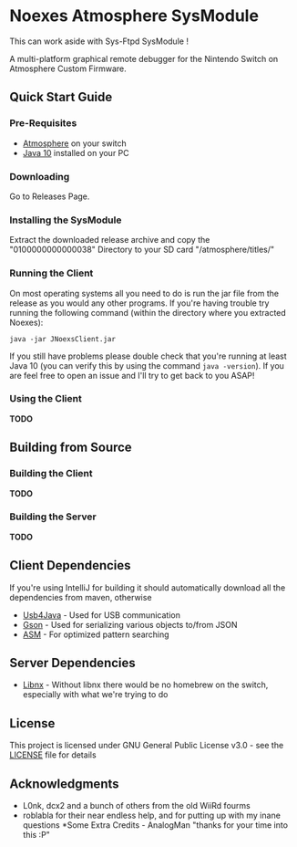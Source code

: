 # Noexes Atmosphere SysModule 

This can work aside with Sys-Ftpd SysModule !

A multi-platform graphical remote debugger for the Nintendo Switch on Atmosphere Custom Firmware.

## Quick Start Guide

### Pre-Requisites

* [Atmosphere](https://github.com/Atmosphere-NX/Atmosphere/releases) on your switch
* [Java 10](https://www.oracle.com/technetwork/java/javase/downloads/jre10-downloads-4417026.html) installed on your PC

### Downloading

Go to Releases Page.

### Installing the SysModule

Extract the downloaded release archive and copy the "0100000000000038" Directory to your SD card "/atmosphere/titles/"

### Running the Client

On most operating systems all you need to do is run the jar file from the release as you would any other programs. If you're having trouble try running the following command (within the directory where you extracted Noexes):

```
java -jar JNoexsClient.jar
```

If you still have problems please double check that you're running at least Java 10 (you can verify this by using the command ``java -version``). If you are feel free to open an issue and I'll try to get back to you ASAP!

### Using the Client

**TODO**


## Building from Source


### Building the Client

**TODO**

### Building the Server

**TODO**


## Client Dependencies

If you're using IntelliJ for building it should automatically download all the dependencies from maven, otherwise 

* [Usb4Java](http://usb4java.org/) - Used for USB communication
* [Gson](https://github.com/google/gson) - Used for serializing various objects to/from JSON
* [ASM](https://asm.ow2.io/) - For optimized pattern searching

## Server Dependencies
* [Libnx](https://github.com/switchbrew/libnx) - Without libnx there would be no homebrew on the switch, especially with what we're trying to do

## License

This project is licensed under GNU General Public License v3.0 - see the [LICENSE](LICENSE) file for details

## Acknowledgments

* L0nk, dcx2 and a bunch of others from the old WiiRd fourms
* roblabla for their near endless help, and for putting up with my inane questions
*Some Extra Credits - AnalogMan "thanks for your time into this :P"
